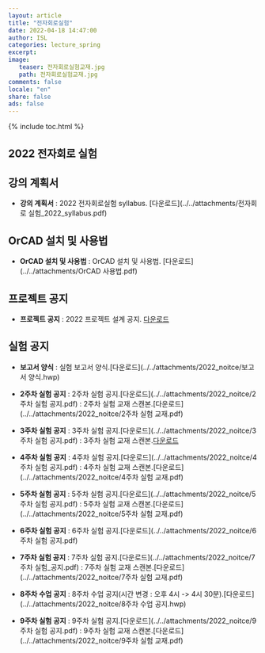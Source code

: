 ```yaml
---
layout: article
title: "전자회로실험"
date: 2022-04-18 14:47:00
author: ISL
categories: lecture_spring
excerpt: 
image:
   teaser: 전자회로실험교재.jpg
   path: 전자회로실험교재.jpg
comments: false
locale: "en"
share: false
ads: false
--- 
```


{% include toc.html %}

<!--예시-->
## 2022 전자회로 실험


## 강의 계획서
* **강의 계획서** 
: 2022 전자회로실험 syllabus.
[다운로드](../../attachments/전자회로 실험_2022_syllabus.pdf)

## OrCAD 설치 및 사용법
* **OrCAD 설치 및 사용법** 
: OrCAD 설치 및 사용법.
[다운로드](../../attachments/OrCAD 사용법.pdf)

## 프로젝트 공지
* **프로젝트 공지**
: 2022 프로젝트 설계 공지.
[다운로드](../../attachments/2022_noitce/설계공지_2022.hwp)

## 실험 공지
* **보고서 양식**
: 실험 보고서 양식.[다운로드](../../attachments/2022_noitce/보고서 양식.hwp)

* **2주차 실험 공지**
: 2주차 실험 공지.[다운로드](../../attachments/2022_noitce/2주차 실험 공지.pdf)
: 2주차 실험 교재 스캔본.[다운로드](../../attachments/2022_noitce/2주차 실험 교재.pdf)

* **3주차 실험 공지**
: 3주차 실험 공지.[다운로드](../../attachments/2022_noitce/3주차 실험 공지.pdf)
: 3주차 실험 교재 스캔본.[다운로드](../../attachments/2022_noitce/실험2_책.PDF)

* **4주차 실험 공지**
: 4주차 실험 공지.[다운로드](../../attachments/2022_noitce/4주차 실험 공지.pdf)
: 4주차 실험 교재 스캔본.[다운로드](../../attachments/2022_noitce/4주차 실험 교재.pdf)

* **5주차 실험 공지**
: 5주차 실험 공지.[다운로드](../../attachments/2022_noitce/5주차 실험 공지.pdf)
: 5주차 실험 교재 스캔본.[다운로드](../../attachments/2022_noitce/5주차 실험 교재.pdf)

* **6주차 실험 공지**
: 6주차 실험 공지.[다운로드](../../attachments/2022_noitce/6주차 실험 공지.pdf)

* **7주차 실험 공지**
: 7주차 실험 공지.[다운로드](../../attachments/2022_noitce/7주차 실험_공지.pdf)
: 7주차 실험 교재 스캔본.[다운로드](../../attachments/2022_noitce/7주차 실험 교재.pdf)

* **8주차 수업 공지**
: 8주차 수업 공지(시간 변경 : 오후 4시 -> 4시 30분).[다운로드](../../attachments/2022_noitce/8주차 수업 공지.hwp)

* **9주차 실험 공지**
: 9주차 실험 공지.[다운로드](../../attachments/2022_noitce/9주차 실험 공지.pdf)
: 9주차 실험 교재 스캔본.[다운로드](../../attachments/2022_noitce/9주차 실험 교재.pdf)